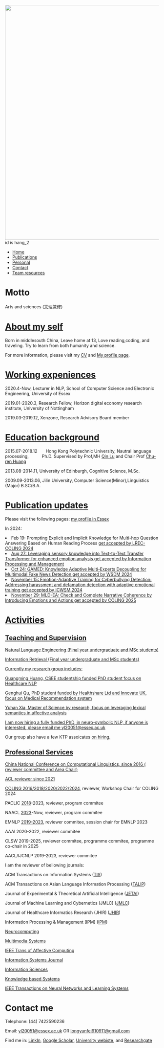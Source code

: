 <img src="http://yunfeilongpoly.github.io/WeChat Image_20210313165242.jpg" widht="1024" height="768"/>
<div id="time1"> id is hang_2 </div>
<script>            
setInterval("document.getElementById('time1').innerHTML = new Date().toLocaleString();", 1000);
</script>

<nav class="navbar navbar-inverse navbar-fixed-top">
    <div id="navbar" class="collapse navbar-collapse">
      <ul class="nav navbar-nav">
        <li class="active"><a href="index.html">Home</a></li>
        <li><a href="publications.html">Publications</a></li>     
        <li><a href="personalprofile.html">Personal</a></li> 
        <li><a href="index.html">Contact</a></li>  
        <li><a href="Team_resource.html">Team resources</a></li>  
      </ul>
  </div>
</nav>

<h1> Motto </h1>
Arts and sciences  (文理兼修)

<h1><a href="personalprofile.html">About my self</a></h1>
Born in middlesouth China, Leave home at 13, Love reading,coding, and traveling. Try to learn from both humanity and science.

For more information, please visit my <a href="https://github.com/yunfeilongpoly/yunfeilongpoly.github.io/blob/master/Research%20CV%20YUNFEI%20LONG%20201910.pdf">CV</a> and <a href="personalprofile.html">My profile page</a>. 

<h1> <a href="personalprofile.html">Working expeniences</a></h1>
2020.4-Now,            Lecturer in NLP, School of Computer Science and Electronic Engineering, University of Essex

2019.01-2020.3,        Research Fellow, Horizon digital economy research institute, University of Nottingham 

2019.03-2019.12,       Xenzone, Research Advisory Board member

<h1> <a href="personalprofile.html">Education background</a></h1>

2015.07-2018.12	        Hong Kong Polytechnic University,	Nautral language processing,	            Ph.D.       Supervised by Prof,MH <a href="http://www4.comp.polyu.edu.hk/~csluqin/">Qin Lu</a> and Chair Prof <a href="http://www.cbs.polyu.edu.hk/staff-en/churen-huang.php?&output=p">Chu-ren Huang</a> 

2013.08-2014.11, 	University of Edinburgh,	            Cognitive Science,	            M.Sc.

2009.09-2013.06, 	Jilin University,                     Computer Science(Minor),Linguistics (Major)	         B.SC/B.A.



<h1><a href="publications.html">Publication updates</a></h1>
Please visit the following pages: <a href="https://www.essex.ac.uk/people/longy19108/yunfei-long">my profile in Essex</a>

 In 2024: 



<li>Feb 19: Prompting Explicit and Implicit Knowledge for Multi-hop Question Answering Based on Human Reading Process <a href="https://arxiv.org/abs/2402.19350"> get accepted by LREC-COLING 2024
</li>

<li>Aug 27: Leveraging sensory knowledge into Text-to-Text Transfer Transformer for enhanced emotion analysis <a href="https://pdf.sciencedirectassets.com/271647/1-s2.0-S0306457324X00059/1-s2.0-S0306457324002358/main.pdf?X-Amz-Security-Token=IQoJb3JpZ2luX2VjEG0aCXVzLWVhc3QtMSJIMEYCIQCUWaawoVAREP4TEs7n9clcn8LBK1XEGs1kCa%2FFJ5x7IwIhAO2rEgGXR9WIm0OetFEBjAthPoyWCkAQDworoiF0mQ95KrMFCDUQBRoMMDU5MDAzNTQ2ODY1IgxOJqmwFCesGoMbaDsqkAWRIaSGSN1itbChZ7XO%2FIhmSsGS5m15W0YCPZXIDeySHLkX5Iy0PHSCS2ttkceZdYPOABsQ6Id%2FqkUlMkLZxoiIksWbl25JT9BQyq7DBSUMSkOf4RH2R1d2nQBRh2yrTv4IjVcVCDM5aVmOoR%2BnXLNwqmTrCbyrO7MQIwsOGRnOqU0z4wce1F3q%2FUO6Pm6ab2anvM2X7ZnMFHJIVUfJJ3PqZExIZvuQC9eMUJvHchG2L8YjVtjkLtnm6HzDlJXr3fnkx09TlUAgY9ULQudNsdFpprFrl2zROtUuYnxzN%2BdnzQnrLrLCpoNQWfLsS4iIQ8%2BqZZyTsLPvHGA5eQ1Z9dBFLldlZrJcbmfvrtpydQk8XcRSU4CkHYDlzsFKq4CDVHI2xbv2F%2FgpQDnDBxxnAOXY1KNNb0x7vuTcyUmMzV3DWehIzsLtemYpGykF9FTFuQ8CAS90l1wtvps76izvsLtF%2FCwJqY6qmPZA1QpK0%2BMngWlX%2F9Rf5J4NljeZW7GliQRuDT6V4Qg9yRv1XfeXKw%2BvRduy99BknAOWd58odTuLjWz7Y1PqCjQrrWgxz2pVpAc6GmQs%2B9ha3zGl2pYx0rdrEZSRH3OxHV4NtA2QRMiJ5008vi9cwayEchmuqPOO6XpFgxt%2BNH9uwB6GknxxnuFQzojzNhVdupc9q%2B6MV7F5moKfgqQhckZIZ9Z90w%2FrmDfb06CA6i%2F7pf4IJNkWPVlSh8UBvjq4E5L7vUX3z0dIPWaEghQP1lgfLt3iubM06%2FCAfK5gqkGx0l7yNJfPK1TC17Ds0iUGSB1WaNlmEqn77osThTNHp67XSF58jQsm3YGrfb9VCasTo0TeAPIm4a68wKYuCwlaiaJi3s8ThigdFzDYl4K7BjqwAXQfa5wKS8M1LpfiVfUoGdf5y7qtacATnpWvwcJJZQU52HXJAIVhushi1lyNRxl3xJ15n3XB1G3YLG45GyvsYSaVk2FGlNbL0goS%2Bm8WZdcXDJjDlHzXQKrU9N94J1zBUBTzMP9HCzlGnwZsU43xqiOKKeZ2Xl95ek0AWLjkGubaSfj9bSumMVauXMiL42kq9aRk89d4RL%2FxRXbEIXXViaHmYXoyqlsVoVznBXMKrtnM&X-Amz-Algorithm=AWS4-HMAC-SHA256&X-Amz-Date=20241216T210122Z&X-Amz-SignedHeaders=host&X-Amz-Expires=300&X-Amz-Credential=ASIAQ3PHCVTYV7KNJVVL%2F20241216%2Fus-east-1%2Fs3%2Faws4_request&X-Amz-Signature=47ade52712f035436d3d964061470a2233321c0e9c8ccbfa86c6b7e695c9e0c1&hash=681ff199a1d30e675ee77e5a63cdc9caf4223480eedfa5844ddb1fb34deda21d&host=68042c943591013ac2b2430a89b270f6af2c76d8dfd086a07176afe7c76c2c61&pii=S0306457324002358&tid=spdf-24661f52-585f-4a2b-aebd-40e94147302d&sid=94dee25945ee59482649fc403c052c0c8ff9gxrqb&type=client&tsoh=d3d3LnNjaWVuY2VkaXJlY3QuY29t&ua=01025e02555356070154&rr=8f319bb78afccd82&cc=gb"> get accepted by Information Processing and Management
</li>

 <li>Oct 24: GAMED: Knowledge Adaptive Multi-Experts Decoupling for Multimodal Fake News Detection <a href="https://repository.essex.ac.uk/39476/"> get accepted by WSDM 2024
</li>

  <li>November 15: Emotion-Adaptive Training for Cyberbullying Detection: Addressing harassment and defamation detection with adaptive emotional training <a href="https://repository.essex.ac.uk/39476/"> get accepted by ICWSM 2024
</li>

   <li>November 29: MLD-EA: Check and Complete Narrative Coherence by Introducing Emotions and Actions <a href="https://arxiv.org/abs/2412.02897"> get accepted by COLING 2025
</li>

<h1>Activities</h1>

<h2>Teaching and Supervision</h2>

Natural Language Engineering (Final year undergraduate and MSc students)

Information Retrieval (Final year undergraduate and MSc students)

Currently my research group includes:

Guangming Huang, CSEE studentship funded PhD student focus on Healthcare NLP

Genghui Qu, PhD student funded by Healthshare Ltd and Innovate UK, focus on Medical Recommendation system

Yuhan Xia, Master of Science by research, focus on leveraging lexical semantics in affective analysis


I am now hiring a fully funded PhD, in neuro-symbolic NLP, if anyone is interested, please email me yl20051@essex.ac.uk

Our group also have a few KTP assoicates <a href="https://www1.essex.ac.uk/vacancies/categories.aspx?jobtype=all"> on hiring.


<h2>Professional Services</h2>
China National Conference on Computational Linguistics, since 2016 (<a href="http://cips-cl.org/static/CCL2022/index.html"> reviewer committee and Area Chair)

ACL reviewer since 2021
    
COLING <a href="https://lrec-coling-2024.lrec-conf.org/">2016/2018/2020/2022/2024</a>, reviewer, Workshop Chair for COLING 2024 

PACLIC <a href="http://www.cbs.polyu.edu.hk/2018paclic/">2018</a>-2023, reviewer, program commitee

NAACL <a href="https://2024.naacl.org/">2023</a>-Now, reviewer, program commitee

EMNLP <a href="https://www.emnlp-ijcnlp2019.org/">2019-2023</a>, reviewer commitee, session chair for EMNLP 2023

AAAI 2020-2022, reviewer commitee

CLSW 2019-2025, reviewer commitee, programme commitee, programme co-chair in 2025 

AACL/IJCNLP 2019-2023, reviewer commitee

I am the reviewer of bellowing journals:

ACM Transactions on Information Systems (<a href="https://dl.acm.org/journal/tois">TIS</a>)
    
ACM Transactions on Asian Language Information Processing (<a href="https://dl.acm.org/citation.cfm?id=J820">TALIP</a>)

Journal of Experimental & Theoretical Artificial Intelligence (<a href="https://www.tandfonline.com/toc/teta20/current">JETAI</a>)
    
Journal of Machine Learning and Cybernetics (JMLC) (<a href="https://www.springer.com/journal/13042">JMLC</a>)
    
Journal of Healthcare Informatics Research (JHIR) (<a href="https://www.springer.com/journal/41666/contact-the-journal">JHIR</a>)
    
Information Processing & Management (IPM) (<a href="https://www.sciencedirect.com/journal/information-processing-and-management">IPM</a>)
    
<a href="https://www.journals.elsevier.com/neurocomputing"> Neurocomputing </a>

<a href="https://www.springer.com/journal/530"> Multimedia Systems </a>

<a href="https://ieeexplore.ieee.org/xpl/RecentIssue.jsp?punumber=5165369"> IEEE Trans of Affective Computing </a>

<a href="https://onlinelibrary.wiley.com/journal/13652575"> Information Systems Journal </a>

<a href="https://www.sciencedirect.com/journal/information-sciences"> Information Sciences </a>

<a href="https://www.sciencedirect.com/journal/knowledge-based-systems"> Knowledge based Systems </a>

<a href="https://cis.ieee.org/publications/t-neural-networks-and-learning-systems"> 
IEEE Transactions on Neural Networks and Learning Systems </a>

<h1>Contact me</h1>
Telephone: (44) 7422590236

Email: <a href="mailto:yl20051@essex.ac.uk">yl20051@essex.ac.uk</a> OR <a href="mailto:longyunfei910911@gmail.com">longyunfei910911@gmail.com</a>  

Find me in: <a href="https://www.linkedin.com/in/yunfei-long-3342b08a/">LinkIn</a>, <a href="https://scholar.google.com.hk/citations?user=2gKA6BUAAAAJ&hl=en">Google Scholar</a>, <a href="https://www.essex.ac.uk/people/longy19108/yunfei-long">University webiste</a>, and <a href="https://www.researchgate.net/profile/Yunfei_Long4">Researchgate</a>

